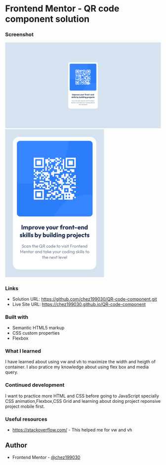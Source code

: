 # Frontend Mentor - QR code component solution

### Screenshot

![](images/Desktop.png)
![](images/Mobile.png)

### Links

- Solution URL: https://github.com/chez199030/QR-code-component.git
- Live Site URL: https://chez199030.github.io/QR-code-component

### Built with

- Semantic HTML5 markup
- CSS custom properties
- Flexbox

### What I learned

I have learned about using vw and vh to maximize the width and heigth of container.
I also pratice my knowledge about using flex box and media query.

### Continued development

I want to practice more HTML and CSS before going to JavaScript specially CSS animation,Flexbox,CSS Grid and learning about doing project reponsive project mobile first.

### Useful resources

- https://stackoverflow.com/ - This helped me for vw and vh

## Author

- Frontend Mentor - [@chez199030](https://www.frontendmentor.io/profile/chez199030)
